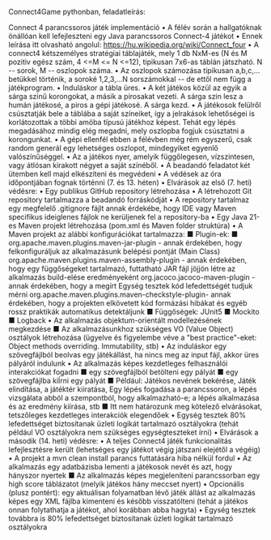 Connect4Game pythonban, feladatleírás:

Connect 4 parancssoros játék implementáció
• A félév során a hallgatóknak önállóan kell lefejleszteni egy Java parancssoros Connect-4 játékot
• Ennek leírása itt olvasható angolul: https://hu.wikipedia.org/wiki/Connect_four
• A connect4 kétszemélyes stratégiai táblajáték, mely 1 db NxM-es (N és M pozitiv egész szám, 4 <=M <= N <=12), tipikusan 7x6-as táblán játszható. N -- sorok, M -- oszlopok száma.
• Az oszlopok számozása tipikusan a,b,c,... betükkel történik, a soroké 1,2,3,...N sorszámokkal -- de ettől nem függ a játékprogram.
• Induláskor a tábla üres.
• A két játékos közül az egyik a sárga szinű korongokat, a másik a pirosakat vezeti. A sárga szin lesz a humán játékosé, a piros a gépi játékosé. A sárga kezd.
• A játékosok felülről csúsztatják bele a táblába a saját színeiket, így a jelrakások lehetőségei is korlátozottak a többi amöba típusú játékhoz képest. Tehát egy lépés megadásához mindig elég megadni, mely oszlopba fogjuk csúsztatni a korongunkat.
• A gépi ellenfél ebben a félévben még rém egyszerű, csak random generál egy lehetséges oszlopot, mindegyiket egyenlő valószínűséggel.
• Az a játékos nyer, amelyik függőlegesen, vízszintesen, vagy átlósan kirakott négyet a saját színéből.
• A beadandó feladatot két ütemben kell majd elkészíteni és megvédeni
• A védések az óra időpontjában fognak történni (7. és 13. héten)
• Elvárások az első (7. heti) védésre:
• Egy publikus GitHub repository létrehozása
• A létrehozott Git repository tartalmazza a beadandó forráskódját
• A repository tartalmaz egy megfelelő .gitignore fájlt annak érdekébe, hogy IDE vagy Maven specifikus ideiglenes fájlok ne kerüljenek fel a repository-ba
• Egy Java 21-es Maven projekt létrehozása (pom.xml és Maven folder struktúra)
• A Maven projekt az alábbi konfigurációkat tartalmazza:
■ Plugin-ek:
■ org.apache.maven.plugins.maven-jar-plugin - annak érdekében, hogy felkonfiguráljuk az alkalmazásunk belépési pontját (Main Class)
org.apache.maven.plugins.maven-assembly-plugin - annak érdekében, hogy egy függőségeket tartalmazó, futtatható JAR fájl jöjjön létre az alkalmazás build-elése eredményeként
org.jacoco.jacoco-maven-plugin - annak érdekében, hogy a megírt Egység tesztek kód lefedettségét tudjuk mérni
org.apache.maven.plugins.maven-checkstyle-plugin- annak érdekében, hogy a projekten elkövetett kód formázási hibákat és egyéb rossz praktikák automatikus detektáljunk
■ Függőségek:
JUnit5
■ Mockito
■ Logback
• Az alkalmazás objektum-orientált modellezésének megkezdése
■ Az alkalmazásunkhoz szükséges VO (Value Object) osztályok létrehozása (ügyelve és figyelembe véve a "best practice"-eket: Object methods overriding. Immutability, stb)
• Az induláskor egy szövegfájlból beolvas egy játékállást, ha nincs meg az input fájl, akkor üres pályáról indulunk
• Az alkalmazás képes kezdetleges felhasználói interakciókat fogadni
■ egy szövegfájlból betölteni egy pályát
■ egy szövegfájlba kiĺrni egy pályát
■ Például: Játékos nevének bekérése, Játék elindítása, a játéktér kiiratása, Egy lépés fogadása a parancssoron, a lépés vizsgálata abból a szempontból, hogy alkalmazható-e; a lépés alkalmazása és az eredmény kiírása, stb
■ Itt nem határozunk meg kötelező elvárásokat, tetszőleges kezdetleges interakciók elegendőek
• Egység tesztek 80% lefedettséget biztosítanak üzleti logikát tartalmazó osztályokra (tehát például VO osztályokra nem szükséges egységteszteket írni)
• Elvárások a második (14. heti) védésre:
• A teljes Connect4 játék funkcionalitás lefejlesztésre került (lehetséges egy játékot végig játszani elejétől a végéig)
• A projekt a mvn clean install parancs futtatására hiba nélkül fordul
• Az alkalmazás egy adatbázisba lementi a játékosok nevét és azt, hogy hányszor nyertek
■ Az alkalmazás képes megjeleníteni parancssorban egy high score táblázatot (melyik játékos hány meccset nyert)
• Opcionális (plusz pontért): egy aktuálisan folyamatban lévő játék állást az alkalmazás képes egy XML fájlba kimenteni és később visszatölteni (tehát a játékos onnan folytathatja a játékot, ahol korábban abba hagyta)
• Egység tesztek továbbra is 80% lefedettséget biztosítanak üzleti logikát tartalmazó osztályokra

